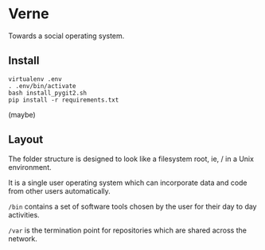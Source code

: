 Verne
=====

Towards a social operating system.

Install
-------

    virtualenv .env
    . .env/bin/activate
    bash install_pygit2.sh
    pip install -r requirements.txt

(maybe)

Layout
------

The folder structure is designed to look like a filesystem root, ie, / in a Unix environment.

It is a single user operating system which can incorporate data and code from other users automatically.

`/bin` contains a set of software tools chosen by the user for their day to day activities.

`/var` is the termination point for repositories which are shared across the network.
